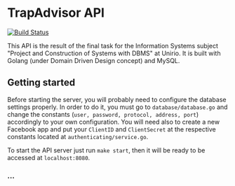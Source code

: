 # TrapAdvisor API
[![Build Status](https://travis-ci.org/victorspringer/trapAdvisor.svg?branch=master)](https://travis-ci.org/victorspringer/trapAdvisor)

This API is the result of the final task for the Information Systems subject "Project and Construction of Systems with DBMS" at Unirio.
It is built with Golang (under Domain Driven Design concept) and MySQL.

## Getting started
Before starting the server, you will probably need to configure the database settings properly. In order to do it, you must go to `database/database.go` and change the constants (`user, password, protocol, address, port`) accordingly to your own configuration.
You will need also to create a new Facebook app and put your `ClientID` and `ClientSecret` at the respective constants located at `authenticating/service.go`.

To start the API server just run `make start`, then it will be ready to be accessed at `localhost:8080`.

### ...
